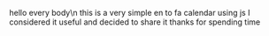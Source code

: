 hello every body\n
this is a very simple en to fa  calendar using js
I considered it useful and decided to share it 
thanks for spending time

